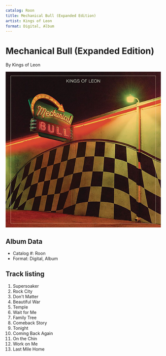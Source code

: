 ```yaml
---
catalog: Roon
title: Mechanical Bull (Expanded Edition)
artist: Kings of Leon
format: Digital, Album
---
```


# Mechanical Bull (Expanded Edition)

By Kings of Leon

![](../../assets/albumcovers/Kings_of_Leon-Mechanical_Bull_Expanded_Edition.png)

## Album Data

- Catalog #: Roon
- Format: Digital, Album


## Track listing


1. Supersoaker
2. Rock City
3. Don't Matter
4. Beautiful War
5. Temple
6. Wait for Me
7. Family Tree
8. Comeback Story
9. Tonight
10. Coming Back Again
11. On the Chin
12. Work on Me
13. Last Mile Home

